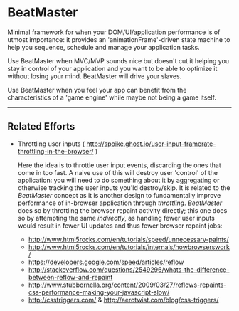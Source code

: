 BeatMaster
==========

Minimal framework for when your DOM/UI/application performance is of utmost importance: it provides an 'animationFrame'-driven state machine to help you sequence, schedule and manage your application tasks. 

Use BeatMaster when MVC/MVP sounds nice but doesn't cut it helping you stay in control of your application and you want to be able to optimize it without losing your mind. BeatMaster will drive your slaves. 

Use BeatMaster when you feel your app can benefit from the characteristics of a 'game engine' while maybe not being a game itself.

---

Related Efforts
---------------

- Throttling user inputs ( http://spoike.ghost.io/user-input-framerate-throttling-in-the-browser/ )

  Here the idea is to throttle user input events, discarding the ones that come in too fast. A naive use of this will destroy user 'control' of the application: you will need to do something about it by aggregating or otherwise tracking the user inputs you'ld destroy/skip. It is related to the *BeatMaster* concept as it is another design to fundamentally improve performance of in-browser application through *throttling*. *BeatMaster* does so by throttling the browser repaint activity directly; this one does so by attempting the same *indirectly*, as handling fewer user inputs would result in fewer UI updates and thus fewer browser repaint jobs:

  + http://www.html5rocks.com/en/tutorials/speed/unnecessary-paints/   
  + http://www.html5rocks.com/en/tutorials/internals/howbrowserswork/
  + https://developers.google.com/speed/articles/reflow
  + http://stackoverflow.com/questions/2549296/whats-the-difference-between-reflow-and-repaint
  + http://www.stubbornella.org/content/2009/03/27/reflows-repaints-css-performance-making-your-javascript-slow/
  + http://csstriggers.com/ & http://aerotwist.com/blog/css-triggers/
